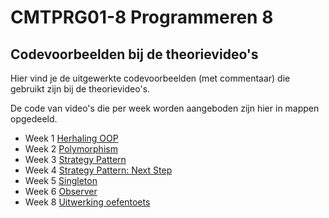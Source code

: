 # CMTPRG01-8 Programmeren 8
## Codevoorbeelden bij de theorievideo's

Hier vind je de uitgewerkte codevoorbeelden (met commentaar) die gebruikt zijn bij de theorievideo's. 

De code van video's die per week worden aangeboden zijn hier in mappen opgedeeld. 

- Week 1 [Herhaling OOP](week1)
- Week 2 [Polymorphism](week2)
- Week 3 [Strategy Pattern](week3)
- Week 4 [Strategy Pattern: Next Step](week4)
- Week 5 [Singleton](week5)
- Week 6 [Observer](week6)
- Week 8 [Uitwerking oefentoets](week8)
